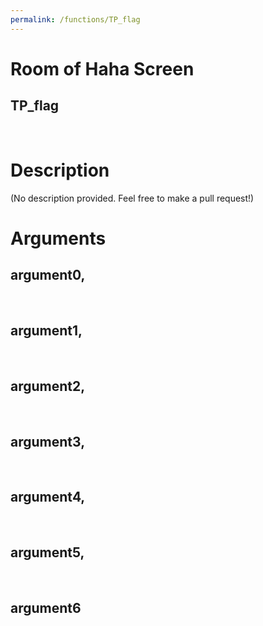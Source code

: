 ```yaml
---
permalink: /functions/TP_flag
---
```

# Room of Haha Screen  
## TP_flag  
&nbsp;  
# Description  
(No description provided. Feel free to make a pull request!) 
&nbsp;  
# Arguments
## argument0, 

&nbsp;  
## argument1, 

&nbsp;  
## argument2, 

&nbsp;  
## argument3, 

&nbsp;  
## argument4, 

&nbsp;  
## argument5, 

&nbsp;  
## argument6

&nbsp;  


